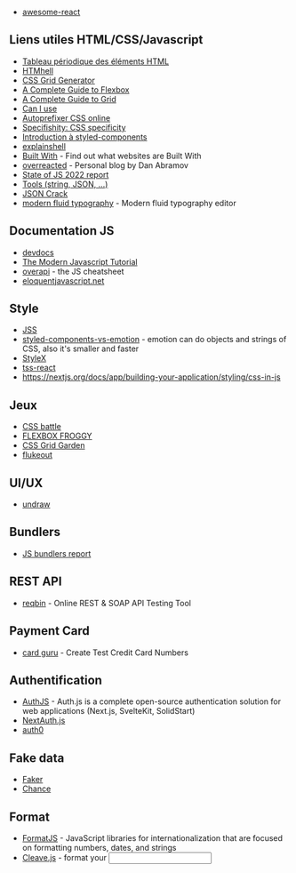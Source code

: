 - [awesome-react](https://github.com/enaqx/awesome-react/blob/master/README.md#autocomplete)

## Liens utiles HTML/CSS/Javascript

- [Tableau périodique des éléments HTML](https://madebymike.github.io/html5-periodic-table/#html)
- [HTMhell](https://www.htmhell.dev/)
- [CSS Grid Generator](https://cssgrid-generator.netlify.app/) 
- [A Complete Guide to Flexbox](https://css-tricks.com/snippets/css/a-guide-to-flexbox/)
- [A Complete Guide to Grid](https://css-tricks.com/snippets/css/complete-guide-grid/)
- [Can I use](https://caniuse.com/)
- [Autoprefixer CSS online](https://autoprefixer.github.io/)
- [Specifishity: CSS specificity](https://specifishity.com/)
- [Introduction à styled-components](https://putaindecode.io/articles/introduction-a-styled-components/#:~:text=La%20force%20de%20styled%2Dcomponents,et%20un%20zeste%20de%20JavaScript.)
- [explainshell](https://explainshell.com/explain?cmd=curl+-fsSL+example.org)
- [Built With](https://builtwith.com/) - Find out what websites are Built With
- [overreacted](https://overreacted.io/) - Personal blog by Dan Abramov
- [State of JS 2022 report](https://2022.stateofjs.com/en-US/)
- [Tools (string, JSON, ...)](https://codeshack.io/tools/)
- [JSON Crack](https://jsoncrack.com/editor)
- [modern fluid typography](https://modern-fluid-typography.vercel.app/) - Modern fluid typography editor

## Documentation JS

- [devdocs](https://devdocs.io/)
- [The Modern Javascript Tutorial](https://javascript.info/)
- [overapi](https://overapi.com/) - the JS cheatsheet
- [eloquentjavascript.net](https://eloquentjavascript.net/)

## Style

- [JSS ](https://cssinjs.org/styled-jss/?v=v1.2.0)
- [styled-components-vs-emotion](https://github.com/jsjoeio/styled-components-vs-emotion) - emotion can do objects and strings of CSS, also it's smaller and faster
- [StyleX](https://stylexjs.com/)
- [tss-react](https://www.tss-react.dev/)
- https://nextjs.org/docs/app/building-your-application/styling/css-in-js

## Jeux

- [CSS battle](https://cssbattle.dev/)
- [FLEXBOX FROGGY](https://flexboxfroggy.com/#fr)
- [CSS Grid Garden](https://cssgridgarden.com/#fr)
- [flukeout](https://flukeout.github.io/#)

## UI/UX

- [undraw](https://undraw.co/illustrations)

## Bundlers

- [JS bundlers report](https://bundlers.tooling.report/)

## REST API

- [reqbin](https://reqbin.com/) - Online REST & SOAP API Testing Tool

## Payment Card

- [card guru](https://cardguru.io/) - Create Test Credit Card Numbers

## Authentification

- [AuthJS](https://authjs.dev/getting-started/introduction) - Auth.js is a complete open-source authentication solution for web applications (Next.js, SvelteKit, SolidStart)
- [NextAuth.js](https://next-auth.js.org/)
- [auth0](https://auth0.com/)

## Fake data

- [Faker](https://fakerjs.dev/)
- [Chance](https://chancejs.com/index.html)

## Format

- [FormatJS](https://formatjs.io/) - JavaScript libraries for internationalization that are focused on formatting numbers, dates, and strings
- [Cleave.js](https://nosir.github.io/cleave.js/) - format your <input/>
